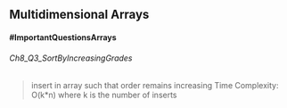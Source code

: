 ## Multidimensional Arrays

#### #ImportantQuestionsArrays 
###### Ch8_Q3_SortByIncreasingGrades
> insert in array such that order remains increasing
> Time Complexity: O(k\*n) where k is the number of inserts


